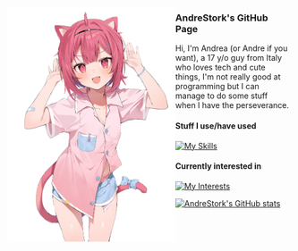 <a href="https://twitter.com/hanamori59ya/status/1543735761354125312"><img align="left" src="waifu.png" alt="A cute Waifu, illust by @hanamori59ya"  width="300px"></a>

### AndreStork's GitHub Page
Hi, I'm Andrea (or Andre if you want), a 17 y/o guy from Italy who loves tech and cute things, I'm not really good at programming but I can manage to do some stuff when I have the perseverance.

#### Stuff I use/have used
[![My Skills](https://skillicons.dev/icons?i=cs,html,bootstrap,docker,linux,pr,ps,figma)](https://skillicons.dev)
#### Currently interested in
[![My Interests](https://skillicons.dev/icons?i=kotlin,flutter,dotnet)](https://skillicons.dev)

[![AndreStork's GitHub stats](https://github-readme-stats.vercel.app/api?username=AndreStork&theme=dark)](https://github.com/anuraghazra/github-readme-stats)
